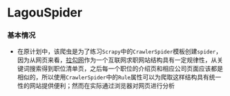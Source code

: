 # LagouSpider

### 基本情况
* 在原计划中，该爬虫是为了练习`Scrapy`中的`CrawlerSpider`模板创建`spider`，因为从网页来看，[拉勾网](https://www.lagou.com/)作为一个互联网求职网站结构具有一定规律性，从关键词搜索得到职位清单页，之后每一个职位的介绍页和相应公司页面应该都是相似的，所以使用`CrawlerSpider`中的`Rule`属性可以为爬取这样结构具有统一性的网站提供便利；然而在实际通过浏览器对网页进行分析
